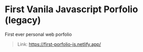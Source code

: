 # First Vanila Javascript Porfolio (legacy)

First ever personal web porfolio

>Link: https://first-porfolio-js.netlify.app/
